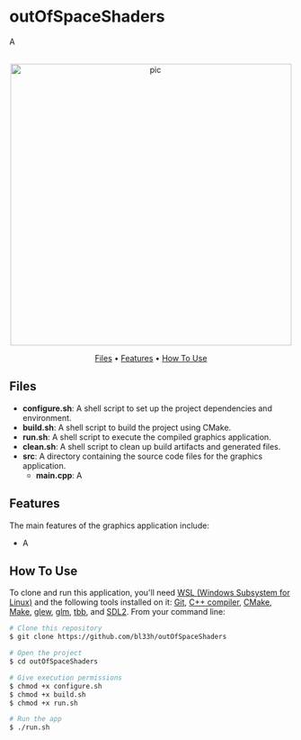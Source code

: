 # outOfSpaceShaders
A

<p align="center">
  <br>
  <img src="https://media4.giphy.com/media/v1.Y2lkPTc5MGI3NjExanlmaXZ4bDR4cW12YXl6Z29pY2FjcmR5bHBibTF5Z3c0djdvazNjbSZlcD12MV9pbnRlcm5hbF9naWZfYnlfaWQmY3Q9Zw/tju1b7ETTP9mWMsnaB/giphy.gif" alt="pic" width="500">
  <br>
</p>

<p align="center">
  <a href="#Files">Files</a> •
  <a href="#Features">Features</a> •
  <a href="#how-to-use">How To Use</a>
</p>

## Files

- **configure.sh**: A shell script to set up the project dependencies and environment.
- **build.sh**: A shell script to build the project using CMake.
- **run.sh**: A shell script to execute the compiled graphics application.
- **clean.sh**: A shell script to clean up build artifacts and generated files.
- **src**: A directory containing the source code files for the graphics application.
  - **main.cpp**: A

## Features

The main features of the graphics application include:

- A

## How To Use

To clone and run this application, you'll need [WSL (Windows Subsystem for Linux)](https://learn.microsoft.com/en-us/windows/wsl/install) and the following tools installed on it: [Git](https://git-scm.com), [C++ compiler](https://www.fdi.ucm.es/profesor/luis/fp/devtools/mingw.html), [CMake](https://cmake.org/download/), [Make](https://linuxhint.com/install-make-ubuntu/), [glew](https://zoomadmin.com/HowToInstall/UbuntuPackage/libglew-dev), [glm](https://sourceforge.net/projects/glm.mirror/), [tbb](https://www.intel.com/content/www/us/en/developer/tools/oneapi/onetbb.html), and [SDL2](https://www.oreilly.com/library/view/rust-programming-by/9781788390637/386c15eb-41b2-41b4-bd65-154a750a58d8.xhtml). From your command line:

```bash
# Clone this repository
$ git clone https://github.com/bl33h/outOfSpaceShaders

# Open the project
$ cd outOfSpaceShaders

# Give execution permissions
$ chmod +x configure.sh
$ chmod +x build.sh
$ chmod +x run.sh

# Run the app
$ ./run.sh
